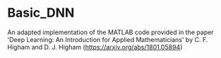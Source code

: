 # Basic_DNN
An adapted implementation of the MATLAB code provided in the paper 'Deep Learning: An Introduction for Applied Mathematicians' by C. F. Higham and D. J. Higham (https://arxiv.org/abs/1801.05894)
